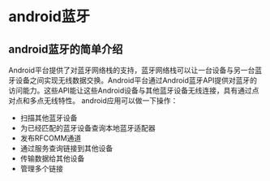 # android蓝牙
## android蓝牙的简单介绍
Android平台提供了对蓝牙网络栈的支持，蓝牙网络栈可以让一台设备与另一台蓝牙设备之间实现无线数据交换。Android平台通过Android蓝牙API提供对蓝牙的访问能力。这些API能让这些Android设备与其他蓝牙设备无线连接，具有通过点对点和多点无线特性。
android应用可以做一下操作：
* 扫描其他蓝牙设备
* 为已经匹配的蓝牙设备查询本地蓝牙适配器
* 发布RFCOMM通道
* 通过服务查询链接到其他设备
* 传输数据给其他设备
* 管理多个链接
